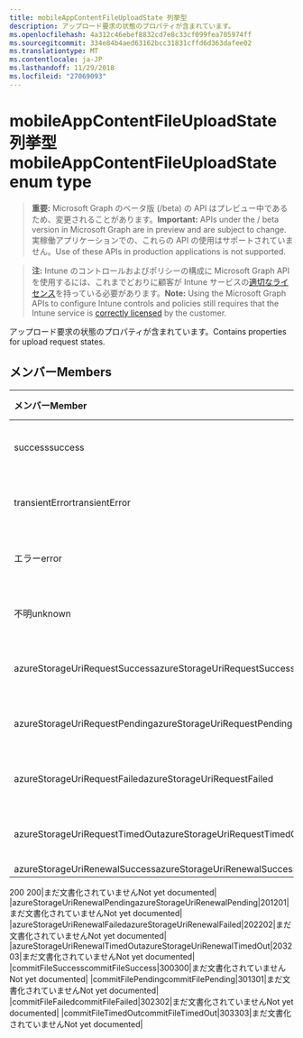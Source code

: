 ```yaml
---
title: mobileAppContentFileUploadState 列挙型
description: アップロード要求の状態のプロパティが含まれています。
ms.openlocfilehash: 4a312c46ebef8832cd7e8c33cf099fea705974ff
ms.sourcegitcommit: 334e84b4aed63162bcc31831cffd6d363dafee02
ms.translationtype: MT
ms.contentlocale: ja-JP
ms.lasthandoff: 11/29/2018
ms.locfileid: "27069093"
---
```

# <a name="mobileappcontentfileuploadstate-enum-type"></a><span data-ttu-id="6ad3c-103">mobileAppContentFileUploadState 列挙型</span><span class="sxs-lookup"><span data-stu-id="6ad3c-103">mobileAppContentFileUploadState enum type</span></span>

> <span data-ttu-id="6ad3c-104">**重要:** Microsoft Graph のベータ版 (/beta) の API はプレビュー中であるため、変更されることがあります。</span><span class="sxs-lookup"><span data-stu-id="6ad3c-104">**Important:** APIs under the / beta version in Microsoft Graph are in preview and are subject to change.</span></span> <span data-ttu-id="6ad3c-105">実稼働アプリケーションでの、これらの API の使用はサポートされていません。</span><span class="sxs-lookup"><span data-stu-id="6ad3c-105">Use of these APIs in production applications is not supported.</span></span>

> <span data-ttu-id="6ad3c-106">**注:** Intune のコントロールおよびポリシーの構成に Microsoft Graph API を使用するには、これまでどおりに顧客が Intune サービスの[適切なライセンス](https://go.microsoft.com/fwlink/?linkid=839381)を持っている必要があります。</span><span class="sxs-lookup"><span data-stu-id="6ad3c-106">**Note:** Using the Microsoft Graph APIs to configure Intune controls and policies still requires that the Intune service is [correctly licensed](https://go.microsoft.com/fwlink/?linkid=839381) by the customer.</span></span>

<span data-ttu-id="6ad3c-107">アップロード要求の状態のプロパティが含まれています。</span><span class="sxs-lookup"><span data-stu-id="6ad3c-107">Contains properties for upload request states.</span></span>
## <a name="members"></a><span data-ttu-id="6ad3c-108">メンバー</span><span class="sxs-lookup"><span data-stu-id="6ad3c-108">Members</span></span>
|<span data-ttu-id="6ad3c-109">メンバー</span><span class="sxs-lookup"><span data-stu-id="6ad3c-109">Member</span></span>|<span data-ttu-id="6ad3c-110">値</span><span class="sxs-lookup"><span data-stu-id="6ad3c-110">Value</span></span>|<span data-ttu-id="6ad3c-111">説明</span><span class="sxs-lookup"><span data-stu-id="6ad3c-111">Description</span></span>|
|:---|:---|:---|
|<span data-ttu-id="6ad3c-112">success</span><span class="sxs-lookup"><span data-stu-id="6ad3c-112">success</span></span>|<span data-ttu-id="6ad3c-113">0</span><span class="sxs-lookup"><span data-stu-id="6ad3c-113">0</span></span>|<span data-ttu-id="6ad3c-114">まだ文書化されていません</span><span class="sxs-lookup"><span data-stu-id="6ad3c-114">Not yet documented</span></span>|
|<span data-ttu-id="6ad3c-115">transientError</span><span class="sxs-lookup"><span data-stu-id="6ad3c-115">transientError</span></span>|<span data-ttu-id="6ad3c-116">1</span><span class="sxs-lookup"><span data-stu-id="6ad3c-116">1</span></span>|<span data-ttu-id="6ad3c-117">まだ文書化されていません</span><span class="sxs-lookup"><span data-stu-id="6ad3c-117">Not yet documented</span></span>|
|<span data-ttu-id="6ad3c-118">エラー</span><span class="sxs-lookup"><span data-stu-id="6ad3c-118">error</span></span>|<span data-ttu-id="6ad3c-119">2</span><span class="sxs-lookup"><span data-stu-id="6ad3c-119">2</span></span>|<span data-ttu-id="6ad3c-120">まだ文書化されていません</span><span class="sxs-lookup"><span data-stu-id="6ad3c-120">Not yet documented</span></span>|
|<span data-ttu-id="6ad3c-121">不明</span><span class="sxs-lookup"><span data-stu-id="6ad3c-121">unknown</span></span>|<span data-ttu-id="6ad3c-122">3</span><span class="sxs-lookup"><span data-stu-id="6ad3c-122">3</span></span>|<span data-ttu-id="6ad3c-123">まだ文書化されていません</span><span class="sxs-lookup"><span data-stu-id="6ad3c-123">Not yet documented</span></span>|
|<span data-ttu-id="6ad3c-124">azureStorageUriRequestSuccess</span><span class="sxs-lookup"><span data-stu-id="6ad3c-124">azureStorageUriRequestSuccess</span></span>|<span data-ttu-id="6ad3c-125">100</span><span class="sxs-lookup"><span data-stu-id="6ad3c-125">100</span></span>|<span data-ttu-id="6ad3c-126">まだ文書化されていません</span><span class="sxs-lookup"><span data-stu-id="6ad3c-126">Not yet documented</span></span>|
|<span data-ttu-id="6ad3c-127">azureStorageUriRequestPending</span><span class="sxs-lookup"><span data-stu-id="6ad3c-127">azureStorageUriRequestPending</span></span>|<span data-ttu-id="6ad3c-128">101</span><span class="sxs-lookup"><span data-stu-id="6ad3c-128">101</span></span>|<span data-ttu-id="6ad3c-129">まだ文書化されていません</span><span class="sxs-lookup"><span data-stu-id="6ad3c-129">Not yet documented</span></span>|
|<span data-ttu-id="6ad3c-130">azureStorageUriRequestFailed</span><span class="sxs-lookup"><span data-stu-id="6ad3c-130">azureStorageUriRequestFailed</span></span>|<span data-ttu-id="6ad3c-131">102</span><span class="sxs-lookup"><span data-stu-id="6ad3c-131">102</span></span>|<span data-ttu-id="6ad3c-132">まだ文書化されていません</span><span class="sxs-lookup"><span data-stu-id="6ad3c-132">Not yet documented</span></span>|
|<span data-ttu-id="6ad3c-133">azureStorageUriRequestTimedOut</span><span class="sxs-lookup"><span data-stu-id="6ad3c-133">azureStorageUriRequestTimedOut</span></span>|<span data-ttu-id="6ad3c-134">103</span><span class="sxs-lookup"><span data-stu-id="6ad3c-134">103</span></span>|<span data-ttu-id="6ad3c-135">まだ文書化されていません</span><span class="sxs-lookup"><span data-stu-id="6ad3c-135">Not yet documented</span></span>|
|<span data-ttu-id="6ad3c-136">azureStorageUriRenewalSuccess</span><span class="sxs-lookup"><span data-stu-id="6ad3c-136">azureStorageUriRenewalSuccess</span></span>|<span data-ttu-id="6ad3c-137"> 
200 
</span><span class="sxs-lookup"><span data-stu-id="6ad3c-137">200</span></span>|<span data-ttu-id="6ad3c-138">まだ文書化されていません</span><span class="sxs-lookup"><span data-stu-id="6ad3c-138">Not yet documented</span></span>|
|<span data-ttu-id="6ad3c-139">azureStorageUriRenewalPending</span><span class="sxs-lookup"><span data-stu-id="6ad3c-139">azureStorageUriRenewalPending</span></span>|<span data-ttu-id="6ad3c-140">201</span><span class="sxs-lookup"><span data-stu-id="6ad3c-140">201</span></span>|<span data-ttu-id="6ad3c-141">まだ文書化されていません</span><span class="sxs-lookup"><span data-stu-id="6ad3c-141">Not yet documented</span></span>|
|<span data-ttu-id="6ad3c-142">azureStorageUriRenewalFailed</span><span class="sxs-lookup"><span data-stu-id="6ad3c-142">azureStorageUriRenewalFailed</span></span>|<span data-ttu-id="6ad3c-143">202</span><span class="sxs-lookup"><span data-stu-id="6ad3c-143">202</span></span>|<span data-ttu-id="6ad3c-144">まだ文書化されていません</span><span class="sxs-lookup"><span data-stu-id="6ad3c-144">Not yet documented</span></span>|
|<span data-ttu-id="6ad3c-145">azureStorageUriRenewalTimedOut</span><span class="sxs-lookup"><span data-stu-id="6ad3c-145">azureStorageUriRenewalTimedOut</span></span>|<span data-ttu-id="6ad3c-146">203</span><span class="sxs-lookup"><span data-stu-id="6ad3c-146">203</span></span>|<span data-ttu-id="6ad3c-147">まだ文書化されていません</span><span class="sxs-lookup"><span data-stu-id="6ad3c-147">Not yet documented</span></span>|
|<span data-ttu-id="6ad3c-148">commitFileSuccess</span><span class="sxs-lookup"><span data-stu-id="6ad3c-148">commitFileSuccess</span></span>|<span data-ttu-id="6ad3c-149">300</span><span class="sxs-lookup"><span data-stu-id="6ad3c-149">300</span></span>|<span data-ttu-id="6ad3c-150">まだ文書化されていません</span><span class="sxs-lookup"><span data-stu-id="6ad3c-150">Not yet documented</span></span>|
|<span data-ttu-id="6ad3c-151">commitFilePending</span><span class="sxs-lookup"><span data-stu-id="6ad3c-151">commitFilePending</span></span>|<span data-ttu-id="6ad3c-152">301</span><span class="sxs-lookup"><span data-stu-id="6ad3c-152">301</span></span>|<span data-ttu-id="6ad3c-153">まだ文書化されていません</span><span class="sxs-lookup"><span data-stu-id="6ad3c-153">Not yet documented</span></span>|
|<span data-ttu-id="6ad3c-154">commitFileFailed</span><span class="sxs-lookup"><span data-stu-id="6ad3c-154">commitFileFailed</span></span>|<span data-ttu-id="6ad3c-155">302</span><span class="sxs-lookup"><span data-stu-id="6ad3c-155">302</span></span>|<span data-ttu-id="6ad3c-156">まだ文書化されていません</span><span class="sxs-lookup"><span data-stu-id="6ad3c-156">Not yet documented</span></span>|
|<span data-ttu-id="6ad3c-157">commitFileTimedOut</span><span class="sxs-lookup"><span data-stu-id="6ad3c-157">commitFileTimedOut</span></span>|<span data-ttu-id="6ad3c-158">303</span><span class="sxs-lookup"><span data-stu-id="6ad3c-158">303</span></span>|<span data-ttu-id="6ad3c-159">まだ文書化されていません</span><span class="sxs-lookup"><span data-stu-id="6ad3c-159">Not yet documented</span></span>|





